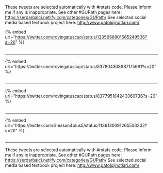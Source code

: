 

These tweets are selected automatically with #rstats code. Please inform me if any is inappropriate.
See other #GUPath pages here: https://serdarbalci.netlify.com/categories/GUPath/ 
See selected social media based textbook project here: http://www.patolojinotlari.com/

{% embed url="https://twitter.com/rovingatuscap/status/1235668801565249536?s=20" %}<br>
<br>
<hr>
{% embed url="https://twitter.com/rovingatuscap/status/837804308687175681?s=20" %}<br>
<br>
<hr>
{% embed url="https://twitter.com/rovingatuscap/status/837795184243060736?s=20" %}<br>
<br>
<hr>
{% embed url="https://twitter.com/Gleason4plus5/status/1139130091265503232?s=20" %}<br>
<br>
<hr>


These tweets are selected automatically with #rstats code. Please inform me if any is inappropriate.
See other #GUPath pages here: https://serdarbalci.netlify.com/categories/GUPath/ 
See selected social media based textbook project here: http://www.patolojinotlari.com/
